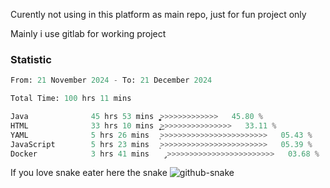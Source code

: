 Curently not using in this platform as main repo, just for fun project only

Mainly i use gitlab for working project

### Statistic
<!--START_SECTION:waka-->

```python
From: 21 November 2024 - To: 21 December 2024

Total Time: 100 hrs 11 mins

Java              45 hrs 53 mins  ͎͎͎͎͎͎͎͎͎͎͎͚>>>>>>>>>>>>>   45.80 %
HTML              33 hrs 10 mins  ͎͎͎͎͎͎͎͎͜>>>>>>>>>>>>>>>>   33.11 %
YAML              5 hrs 26 mins   ͎>>>>>>>>>>>>>>>>>>>>>>>>   05.43 %
JavaScript        5 hrs 23 mins   ͎>>>>>>>>>>>>>>>>>>>>>>>>   05.39 %
Docker            3 hrs 41 mins   ̡>>>>>>>>>>>>>>>>>>>>>>>>   03.68 %
```

<!--END_SECTION:waka-->

If you love snake eater here the snake 
<picture>
  <source media="(prefers-color-scheme: dark)" srcset="https://github.com/pradana4648/pradana4648/blob/c0566a83ca6ea5f2e46bab00e717c4c82b4b5c4c/github-contribution-grid-snake-dark.svg" />
  <source media="(prefers-color-scheme: light)" srcset="https://github.com/pradana4648/pradana4648/blob/c0566a83ca6ea5f2e46bab00e717c4c82b4b5c4c/github-contribution-grid-snake.svg" />
  <img alt="github-snake" src="https://github.com/pradana4648/pradana4648/blob/c0566a83ca6ea5f2e46bab00e717c4c82b4b5c4c/github-contribution-grid-snake.svg" />
</picture>
